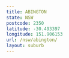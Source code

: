 ```yaml
---
title: ABINGTON
state: NSW
postcode: 2350
latitude: -30.493397
longitude: 151.906153
url: /nsw/abington/
layout: suburb
---
```

